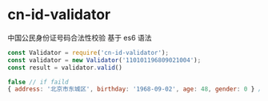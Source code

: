 # cn-id-validator
中国公民身份证号码合法性校验
基于 es6 语法

```javascript
const Validator = require('cn-id-validator');
const validator = new Validator('110101196809021004');
const result = validator.valid()
```
```javascript
false // if faild
{ address: '北京市东城区', birthday: '1968-09-02', age: 48, gender: 0 } //if success
```